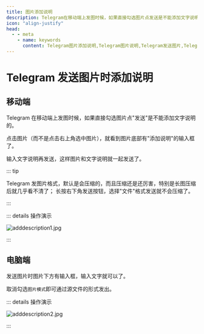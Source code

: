 ```yaml
---
title: 图片添加说明
description: Telegram在移动端上发图时候，如果直接勾选图片点发送是不能添加文字说明的。本文介绍了Telegram在发送图片消息时如何添加文字说明，以及如何以文件格式发送未经压缩的图片。访问TGwiki - Telegram知识库，了解更多Telegram使用技巧。
icon: "align-justify"
head:
  - - meta
    - name: keywords
      content: Telegram图片添加说明,Telegram图片说明,Telegram发送图片,Telegram添加说明,Telegram图片以文件格式发送,Telegram发送文件,TG图片添加说明,TG发送图片,TG图片以文件格式发送,电报图片添加说明,电报发送图片,电报图片以文件格式发送,Telegram功能,TGwiki,Telegram知识库
---
```


# Telegram 发送图片时添加说明

## 移动端

Telegram 在移动端上发图时候，如果直接勾选图片点"发送"是不能添加文字说明的。

点击图片（而不是点击右上角选中图片），就看到图片底部有"添加说明"的输入框了。

输入文字说明再发送，这样图片和文字说明就一起发送了。

::: tip

Telegram 发图片格式，默认是会压缩的，而且压缩还是还厉害，特别是长图压缩后就几乎看不清了；
长按右下角发送按钮，选择"文件"格式发送就不会压缩了。

:::

::: details 操作演示

![adddescription1.jpg](https://s2.loli.net/2024/01/27/sc91XtmCJolhKaO.jpg)

:::

## 电脑端

发送图片时图片下方有输入框，输入文字就可以了。

取消勾选`图片模式`即可通过源文件的形式发出。

::: details 操作演示

![adddescription2.jpg](https://s2.loli.net/2024/01/27/8mZyMD5Gah7FRsS.jpg)

:::
